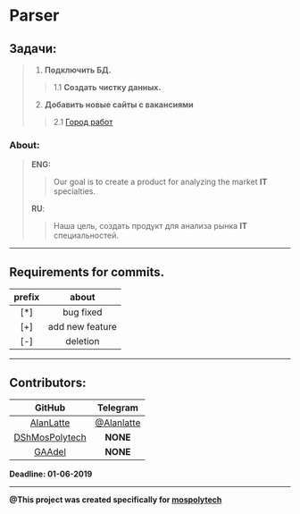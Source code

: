 # **Parser**

## Задачи:
>1. __Подключить БД.__
>>1.1 __Создать чистку данных.__
>2. __Добавить новые сайты с вакансиями__
>>2.1 [Город работ](https://gorodrabot.ru/)


### About:

> __ENG:__
>> Our goal is to create a product for analyzing the market __IT__ specialties.
>
> __RU__:
>> Наша цель, создать продукт для анализа рынка __IT__ специальностей. 
---
## Requirements for commits.
|  prefix  |  about  |
| :------: | :-----: |
|[*]| bug fixed|
|[+]| add new feature|
|[-]| deletion|
---
## Contributors:
| GitHub | Telegram |
| :------: | :--------: |
|[AlanLatte](https://github.com/AlanLatte) | [@Alanlatte](https://t.me/Alanlatte/)
|[DShMosPolytech](https://github.com/DShMosPolytech)|__NONE__|
|[GAAdel](https://github.com/GAAdel)| __NONE__ |


__Deadline: 01-06-2019__

---

__@This project was created specifically for [mospolytech](https://mospolytech.ru/?eng/ "go to web site")__
